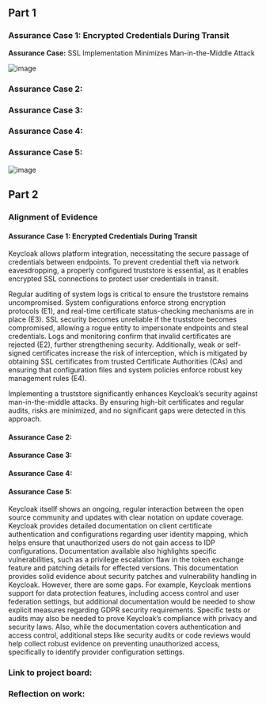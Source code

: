 ## Part 1

<!--- Nick --->
### Assurance Case 1: Encrypted Credentials During Transit
**Assurance Case:** SSL Implementation Minimizes Man-in-the-Middle Attack

![image](https://github.com/user-attachments/assets/704dbc07-1008-4689-a111-3adc051ce6c6)



<!--- End- Nick --->

<!--- Start- Mike --->
### Assurance Case 2: 



<!--- End- Mike --->

<!--- Start - Connor --->
### Assurance Case 3:



<!--- End - Connor --->


<!--- Start - Damian --->
### Assurance Case 4: 



<!--- End - Damian --->


<!--- Start - Brian --->
### Assurance Case 5: 
![image](https://github.com/user-attachments/assets/bb9d4a4e-216a-434f-a210-923ca81b40f6)




<!--- End - Brian --->


## Part 2

### Alignment of Evidence

#### Assurance Case 1: Encrypted Credentials During Transit
Keycloak allows platform integration, necessitating the secure passage of credentials between endpoints. To prevent credential theft via network eavesdropping, a properly configured truststore is essential, as it enables encrypted SSL connections to protect user credentials in transit.

Regular auditing of system logs is critical to ensure the truststore remains uncompromised. System configurations enforce strong encryption protocols (E1), and real-time certificate status-checking mechanisms are in place (E3). SSL security becomes unreliable if the truststore becomes compromised, allowing a rogue entity to impersonate endpoints and steal credentials. Logs and monitoring confirm that invalid certificates are rejected (E2), further strengthening security. Additionally, weak or self-signed certificates increase the risk of interception, which is mitigated by obtaining SSL certificates from trusted Certificate Authorities (CAs) and ensuring that configuration files and system policies enforce robust key management rules (E4).

Implementing a truststore significantly enhances Keycloak’s security against man-in-the-middle attacks. By ensuring high-bit certificates and regular audits, risks are minimized, and no significant gaps were detected in this approach.

#### Assurance Case 2:

#### Assurance Case 3:

#### Assurance Case 4:

#### Assurance Case 5:

Keycloak itsellf shows an ongoing, regular interaction between the open source community and updates with clear notation on update coverage.  Keycloak provides detailed documentation on client certificate authentication and configurations regarding user identity mapping, which helps ensure that unauthorized users do not gain access to IDP configurations.  Documentation available also highlights specific vulnerabilities, such as a privilege escalation flaw in the token exchange feature and patching details for effected versions.  This documentation provides solid evidence about security patches and vulnerability handling in Keycloak.  However, there are some gaps.  For example, Keycloak mentions support for data protection features, including access control and user federation settings, but additional documentation would be needed to show explicit measures regarding GDPR security requirements.  Specific tests or audits may also be needed to prove Keycloak’s compliance with privacy and security laws.  Also, while the documentation covers authentication and access control, additional steps like security audits or code reviews would help collect robust evidence on preventing unauthorized access, specifically to identify provider configuration settings.

### Link to project board: 

### Reflection on work:


